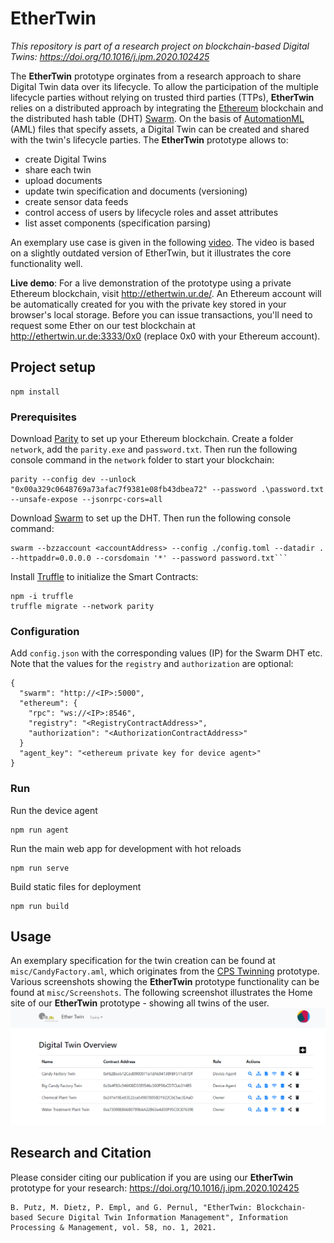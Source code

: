 # EtherTwin

*This repository is part of a research project on blockchain-based Digital Twins: https://doi.org/10.1016/j.ipm.2020.102425*

The **EtherTwin** prototype orginates from a research approach to share Digital Twin data over its lifecycle.
To allow the participation of the multiple lifecycle parties without relying on trusted third parties (TTPs), **EtherTwin** relies on a distributed approach by integrating the [Ethereum](ethereum.org) blockchain and the distributed hash table (DHT) [Swarm](swarm.ethereum.org).
On the basis of [AutomationML](https://www.automationml.org/) (AML) files that specify assets, a Digital Twin can be created and shared with the twin's lifecycle parties.
The **EtherTwin** prototype allows to:
- create Digital Twins
- share each twin  
- upload documents
- update twin specification and documents (versioning)
- create sensor data feeds
- control access of users by lifecycle roles and asset attributes
- list asset components (specification parsing)

An exemplary use case is given in the following [video](https://drive.google.com/open?id=1Bq8xNVj2TEluJ3_-DK3eLaDQvqv9rLQ8). The video is based on a slightly outdated version of EtherTwin, but it illustrates the core functionality well.

**Live demo**: For a live demonstration of the prototype using a private Ethereum blockchain, visit http://ethertwin.ur.de/.
An Ethereum account will be automatically created for you with the private key stored in your browser's local storage. Before you can issue transactions, you'll need to request some Ether on our test blockchain at http://ethertwin.ur.de:3333/0x0 (replace 0x0 with your Ethereum account).
## Project setup
```
npm install
```

### Prerequisites

Download [Parity](https://github.com/paritytech/parity-ethereum/releases) to set up your Ethereum blockchain. Create a folder `network`, add the `parity.exe` and `password.txt`.
Then run the following console command in the `network` folder to start your blockchain:
```
parity --config dev --unlock "0x00a329c0648769a73afac7f9381e08fb43dbea72" --password .\password.txt --unsafe-expose --jsonrpc-cors=all
```

Download [Swarm](https://swarm.ethereum.org/downloads/) to set up the DHT. 
Then run the following console command:
```
swarm --bzzaccount <accountAddress> --config ./config.toml --datadir . --httpaddr=0.0.0.0 --corsdomain '*' --password password.txt```
```

Install [Truffle](https://github.com/trufflesuite/truffle) to initialize the Smart Contracts:
```
npm -i truffle
truffle migrate --network parity
```

### Configuration
Add `config.json` with the corresponding values (IP) for the Swarm DHT etc.
Note that the values for the `registry` and `authorization` are optional:
```
{
  "swarm": "http://<IP>:5000",
  "ethereum": {
    "rpc": "ws://<IP>:8546",
    "registry": "<RegistryContractAddress>",
    "authorization": "<AuthorizationContractAddress>"
  }
  "agent_key": "<ethereum private key for device agent>"
}
```

### Run
Run the device agent
```
npm run agent
```

Run the main web app for development with hot reloads
```
npm run serve
```

Build static files for deployment
```
npm run build
```

## Usage
An exemplary specification for the twin creation can be found at `misc/CandyFactory.aml`, which originates from the [CPS Twinning](https://github.com/sbaresearch/cps-twinning) prototype. 
Various screenshots showing the **EtherTwin** prototype functionality can be found at `misc/Screenshots`. The following screenshot illustrates the Home site of our
**EtherTwin** prototype - showing  all twins of the user.
![Start page of the **EtherTwin** prototype](./misc/Screenshots/Screenshot_Home.PNG "Start page of the **EtherTwin** prototype")


## Research and Citation
Please consider citing our publication if you are using our **EtherTwin** prototype for your research: https://doi.org/10.1016/j.ipm.2020.102425 

```
B. Putz, M. Dietz, P. Empl, and G. Pernul, "EtherTwin: Blockchain-based Secure Digital Twin Information Management", Information Processing & Management, vol. 58, no. 1, 2021.
```
